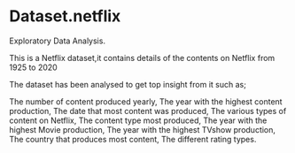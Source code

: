 # Dataset.netflix
Exploratory Data Analysis.

This is a Netflix dataset,it contains details of the contents on Netflix from 1925 to 2020

The dataset has been analysed to get top insight from it such as;

   The number of content produced yearly,
   The year with the highest content production,
   The date that most content was produced,
   The various types of content on Netflix,
   The content type most produced,
   The year with the highest Movie production,
   The year with the highest TVshow production,
   The country that produces most content,
   The different rating types.
